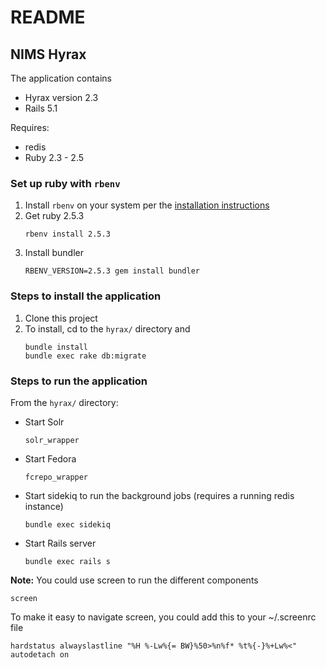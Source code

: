 # README
## NIMS Hyrax

The application contains 
* Hyrax version 2.3
* Rails 5.1

Requires:
* redis
* Ruby 2.3 - 2.5

### Set up ruby with `rbenv`
1. Install `rbenv` on your system per the [installation instructions](https://github.com/rbenv/rbenv#installation)
2. Get ruby 2.5.3
    ```
    rbenv install 2.5.3
    ```
3. Install bundler
    ```
    RBENV_VERSION=2.5.3 gem install bundler
    ```

### Steps to install the application 
1.  Clone this project
2.  To install, cd to the `hyrax/` directory and
    ```
    bundle install
    bundle exec rake db:migrate
    ```

### Steps to run the application
From the `hyrax/` directory:

*  Start Solr
    ```
    solr_wrapper
    ```
* Start Fedora
    ```
    fcrepo_wrapper
   ```
* Start sidekiq to run the background jobs (requires a running redis instance)
    ```
    bundle exec sidekiq
    ```
* Start Rails server
    ```
    bundle exec rails s
    ```
    
**Note:** You could use screen to run the different components
```
screen
```
To make it easy to navigate screen, you could add this to your ~/.screenrc file
```
hardstatus alwayslastline "%H %-Lw%{= BW}%50>%n%f* %t%{-}%+Lw%<"
autodetach on
```
